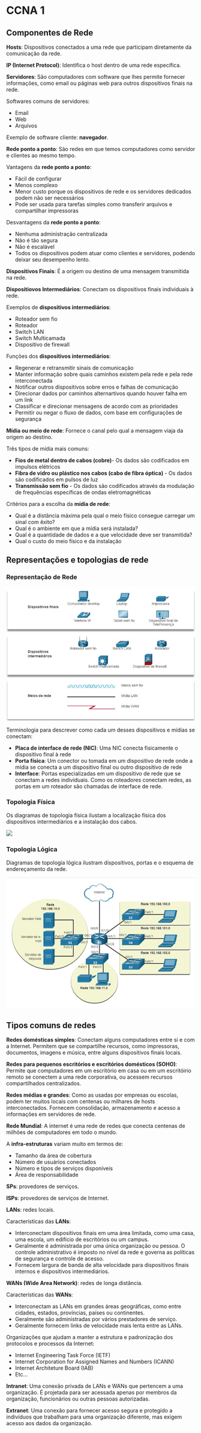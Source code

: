 # CCNA 1

## Componentes de Rede
**Hosts**: Dispositivos conectados a uma rede que participam diretamente da comunicação da rede.

**IP (Internet Protocol)**: Identifica o host dentro de uma rede específica.

**Servidores**: São computadores com software que lhes permite fornecer informações, como email ou páginas web para outros dispositivos finais na rede.

Softwares comuns de servidores:
- Email
- Web
- Arquivos

Exemplo de software cliente: **navegador**.

**Rede ponto a ponto**: São redes em que temos computadores como servidor e clientes ao mesmo tempo.

Vantagens da **rede ponto a ponto**:
- Fácil de configurar
- Menos complexo
- Menor custo porque os dispositivos de rede e os servidores dedicados podem não ser necessários
- Pode ser usada para tarefas simples como transferir arquivos e compartilhar impressoras

Desvantagens da **rede ponto a ponto**:
- Nenhuma administração centralizada
- Não é tão segura
- Não é escalável
- Todos os dispositivos podem atuar como clientes e servidores, podendo deixar seu desempenho lento.

**Dispositivos Finais**: É a origem ou destino de uma mensagem transmitida na rede.

**Dispositiovos Intermediários**: Conectam os dispositivos finais individuais à rede.

Exemplos de **dispositivos intermediários**:
- Roteador sem fio
- Roteador
- Switch LAN
- Switch Multicamada
- Dispositivo de firewall
  
Funções dos **dispositivos intermediários**:
- Regenerar e retransmitir sinais de comunicação
- Manter informação sobre quais caminhos existem pela rede e pela rede interconectada
- Notificar outros dispositivos sobre erros e falhas de comunicação
- Direcionar dados por caminhos alternartivos quando houver falha em um link
- Classificar e direcionar mensagens de acordo com as prioridades
- Permitir ou negar o fluxo de dados, com base em configurações de segurança

**Mídia ou meio de rede**: Fornece o canal pelo qual a mensagem viaja da origem ao destino.

Três tipos de mídia mais comuns:
- **Fios de metal dentro de cabos (cobre)**- Os dados são codificados em impulsos elétricos
- **Fibra de vidro ou plástico nos cabos (cabo de fibra óptica)** - Os dados são codificados em pulsos de luz
- **Transmissão sem fio** - Os dados são codificados através da modulação de frequências específicas de ondas eletromagnéticas

Critérios para a escolha da **mídia de rede**:
- Qual é a distância máxima pela qual o meio físico consegue carregar um sinal com êxito?
- Qual é o ambiente em que a mídia será instalada?
- Qual é a quantidade de dados e a que velocidade deve ser transmitida?
- Qual o custo do meio físico e da instalação

## Representações e topologias de rede
### Representação de Rede
![](Dispositovos%20e%20Meios%20de%20Rede.jpeg)

Terminologia para descrever como cada um desses dispositivos e mídias se conectam:
- **Placa de interface de rede (NIC)**: Uma NIC conecta fisicamente o dispositivo final à rede
- **Porta física**: Um conector ou tomada em um dispositivo de rede onde a mídia se conecta a um dispositivo final ou outro dispositivo de rede
- **Interface**: Portas especializadas em um dispositivo de rede que se conectam a redes individuais. Como os roteadores conectam redes, as portas em um roteador são chamadas de interface de rede.
  
### Topologia Física
Os diagramas de topologia física ilustam a localização física dos dispositivos intermediários e a instalação dos cabos.

![](Topologia%20Física.jpeg)

### Topologia Lógica
Diagramas de topologia lógica ilustram dispositivos, portas e o esquema de endereçamento da rede.

![](Topologia%20lógica.jpeg)

## Tipos comuns de redes

**Redes domésticas simples**: Conectam alguns computadores entre si e com a Internet. Permitem que se compartilhe recursos, como impressoras, documentos, imagens e música, entre alguns dispositivos finais locais.

**Redes para pequenos escritórios e escritórios domésticos (SOHO)**: Permite que computadores em um escritório em casa ou em um escritóirio remoto se conectem a uma rede corporativa, ou acessem recursos compartilhados centralizados.

**Redes médias e grandes**: Como as usadas por empresas ou escolas, podem ter muitos locais com centenas ou milhares de hosts interconectados. Fornecem consolidação, armazenamento e acesso a informações em servidores de rede.

**Rede Mundial**: A internet é uma rede de redes que conecta centenas de milhões de computadores em todo o mundo.

A **infra-estruturas** variam muito em termos de:
- Tamanho da área de cobertura
- Número de usuários conectados
- Número e tipos de serviços disponíveis
- Área de responsabilidade

**SPs**: provedores de serviços.

**ISPs**: provedores de serviços de Internet.

**LANs**: redes locais.

Características das **LANs**:
- Interconectam dispositivos finais em uma área limitada, como uma casa, uma escola, um edifício de escritórios ou um campus.
- Geralmente é administrada por uma única organização ou pessoa. O controle administrativo é imposto no nível da rede e governa as políticas de segurança e controle de acesso.
- Fornecem largura de banda de alta velocidade para dispositivos finais internos e dispositivos intermediários.

**WANs (Wide Area Network)**: redes de longa distância.

Características das **WANs**:
- Interconectam as LANs em grandes áreas geográficas, como entre cidades, estados, províncias, países ou continentes.
- Geralmente são administradas por vários prestadores de serviço.
- Geralmente fornecem links de velocidade mais lenta entre as LANs.

Organizações que ajudam a manter a estrutura e padronização dos protocolos e processos da Internet:
- Internet Engineering Task Force (IETF)
- Internet Corporation for Assigned Names and Numbers (ICANN)
- Internet Architeture Board (IAB)
- Etc...
  
**Intranet**: Uma conexão privada de LANs e WANs que pertencem a uma organização. É projetada para ser acessada apenas por membros da organização, funcionários ou outras pessoas autorizadas.

**Extranet**: Uma conexão para fornecer acesso segura e protegido a indivíduos que trabalham para uma organização diferente, mas exigem acesso aos dados da organização.